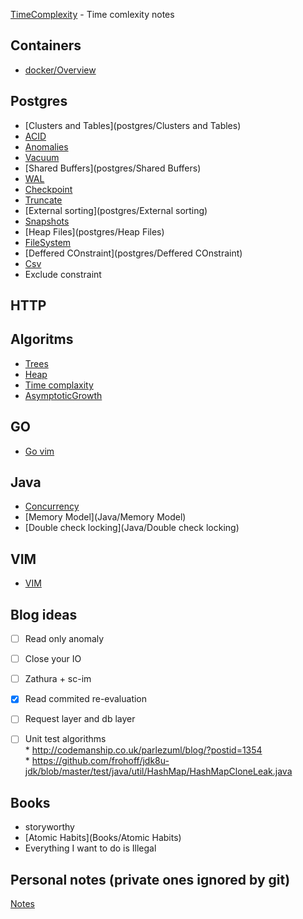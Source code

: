 [TimeComplexity](TimeComplexity) - Time comlexity notes

## Containers
* [docker/Overview](docker/Overview)

## Postgres
* [Clusters and Tables](postgres/Clusters and Tables)
* [ACID](postgres/ACID)
* [Anomalies](postgres/Anomalies)
* [Vacuum](postgres/Vacuum)
* [Shared Buffers](postgres/Shared Buffers)
* [WAL](postgres/WAL)
* [Checkpoint](postgres/Checkpoint)
* [Truncate](postgres/Truncate)
* [External sorting](postgres/External sorting)
* [Snapshots](postgres/Snapshots)
* [Heap Files](postgres/Heap Files)
* [FileSystem](postgres/FileSystem)
* [Deffered COnstraint](postgres/Deffered COnstraint)
* [Csv](postgres/Csv)
* Exclude constraint

## HTTP


## Algoritms

* [Trees](Algorithms/Trees)
* [Heap](Algorithms/Heap) 
* [Time complaxity](Algorithms/TimeComplexity)
* [AsymptoticGrowth](Algorithms/AsymptoticGrowth)

## GO

* [Go vim](go/Go-vim)

## Java

* [Concurrency](Java/Concurrency)
* [Memory Model](Java/Memory Model)
* [Double check locking](Java/Double check locking)


## VIM

* [VIM](vim/VIM)

## Blog ideas

- [ ] Read only anomaly
- [ ] Close your IO
- [ ] Zathura + sc-im
- [x] Read commited re-evaluation 
- [ ] Request layer and db layer
- [ ] Unit test algorithms  
		* http://codemanship.co.uk/parlezuml/blog/?postid=1354  
		* https://github.com/frohoff/jdk8u-jdk/blob/master/test/java/util/HashMap/HashMapCloneLeak.java


## Books
* storyworthy
* [Atomic Habits](Books/Atomic Habits)
* Everything I want to do is Illegal

## Personal notes (private ones ignored by git)
[Notes](Notes)
